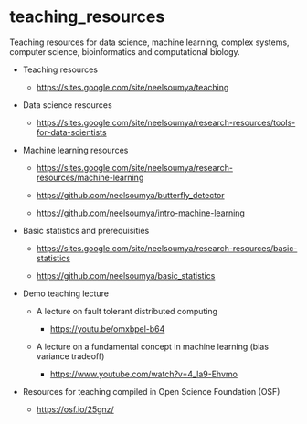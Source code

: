 # teaching_resources


Teaching resources for data science, machine learning, complex systems, computer science, bioinformatics and computational biology. 


* Teaching resources

    * https://sites.google.com/site/neelsoumya/teaching
    
* Data science resources

    * https://sites.google.com/site/neelsoumya/research-resources/tools-for-data-scientists
    
    
* Machine learning resources

    * https://sites.google.com/site/neelsoumya/research-resources/machine-learning
    
    * https://github.com/neelsoumya/butterfly_detector
    
    * https://github.com/neelsoumya/intro-machine-learning
    
   
* Basic statistics and prerequisities

    * https://sites.google.com/site/neelsoumya/research-resources/basic-statistics
    
    * https://github.com/neelsoumya/basic_statistics


* Demo teaching lecture

    * A lecture on fault tolerant distributed computing
    
      * https://youtu.be/omxbpel-b64
      
    * A lecture on a fundamental concept in machine learning (bias variance tradeoff)
    
      * https://www.youtube.com/watch?v=4_la9-Ehvmo 

* Resources for teaching compiled in Open Science Foundation (OSF)

    * https://osf.io/25gnz/  
    
    
 
